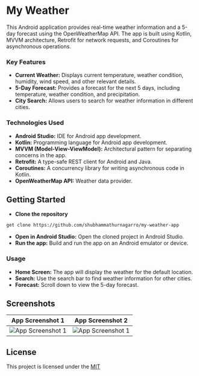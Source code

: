 # My Weather

This Android application provides real-time weather information and a 5-day forecast using the OpenWeatherMap API. The app is built using Kotlin, MVVM architecture, Retrofit for network requests, and Coroutines for asynchronous operations.


### Key Features

- **Current Weather:** Displays current temperature, weather condition, humidity, wind speed, and other relevant details.
- **5-Day Forecast:** Provides a forecast for the next 5 days, including temperature, weather condition, and precipitation.
- **City Search:** Allows users to search for weather information in different cities.


### Technologies Used

- **Android Studio:** IDE for Android app development.
- **Kotlin:** Programming language for Android app development.
- **MVVM (Model-View-ViewModel):** Architectural pattern for separating concerns in the app.
- **Retrofit:** A type-safe REST client for Android and Java.
- **Coroutines:** A concurrency library for writing asynchronous code in Kotlin.
- **OpenWeatherMap API:** Weather data provider.


## Getting Started

- **Clone the repository**
```bash
get clone https://github.com/shubhammathurnagarro/my-weather-app
```
- **Open in Android Studio:** Open the cloned project in Android Studio.
- **Run the app:** Build and run the app on an Android emulator or device.


### Usage

- **Home Screen:** The app will display the weather for the default location.
- **Search:** Use the search bar to find weather information for other cities.
- **Forecast:** Scroll down to view the 5-day forecast.


## Screenshots

App Screenshot 1 | App Screenshot 2
:-:|:-:
![App Screenshot 1](https://i.imgur.com/fCY3KqJ.jpeg) | ![App Screenshot 1](https://i.imgur.com/R0nzodu.jpeg)


## License

This project is licensed under the [MIT](https://choosealicense.com/licenses/mit/)


